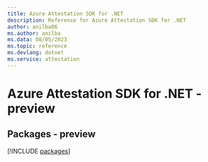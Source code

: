 ```yaml
---
title: Azure Attestation SDK for .NET
description: Reference for Azure Attestation SDK for .NET
author: anilba06
ms.author: anilba
ms.data: 08/05/2023
ms.topic: reference
ms.devlang: dotnet
ms.service: attestation
---
```

# Azure Attestation SDK for .NET - preview
## Packages - preview
[!INCLUDE [packages](attestation-index.md)]